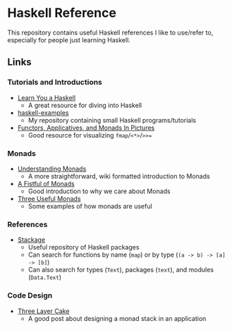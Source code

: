# Haskell Reference

This repository contains useful Haskell references I like to use/refer to,
especially for people just learning Haskell.

## Links

### Tutorials and Introductions

* [Learn You a Haskell](http://learnyouahaskell.com/chapters)
    * A great resource for diving into Haskell
* [haskell-examples](https://github.com/brandonchinn178/haskell-examples)
    * My repository containing small Haskell programs/tutorials
* [Functors, Applicatives, and Monads In Pictures](http://adit.io/posts/2013-04-17-functors,_applicatives,_and_monads_in_pictures.html)
    * Good resource for visualizing `fmap`/`<*>`/`>>=`

### Monads

* [Understanding Monads](https://en.wikibooks.org/wiki/Haskell/Understanding_monads)
    * A more straightforward, wiki formatted introduction to Monads
* [A Fistful of Monads](http://learnyouahaskell.com/a-fistful-of-monads)
    * Good introduction to why we care about Monads
* [Three Useful Monads](http://adit.io/posts/2013-06-10-three-useful-monads.html)
    * Some examples of how monads are useful

### References

* [Stackage](https://www.stackage.org/)
    * Useful repository of Haskell packages
    * Can search for functions by name (`map`) or by type (`(a -> b) -> [a] -> [b]`)
    * Can also search for types (`Text`), packages (`text`), and modules (`Data.Text`)

### Code Design

* [Three Layer Cake](http://www.parsonsmatt.org/2018/03/22/three_layer_haskell_cake.html)
   * A good post about designing a monad stack in an application
